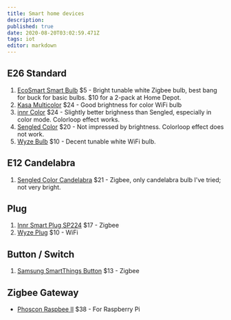 ```yaml
---
title: Smart home devices
description: 
published: true
date: 2020-08-20T03:02:59.471Z
tags: iot
editor: markdown
---
```


## E26 Standard
1. [EcoSmart Smart Bulb](https://www.homedepot.com/p/EcoSmart-60-Watt-Equivalent-A19-Dimmable-SMART-LED-Light-Bulb-Tunable-White-2-Pack-A9A19A60WESDZ02/309683612) $5 - Bright tunable white Zigbee bulb, best bang for buck for basic bulbs. $10 for a 2-pack at Home Depot.
1. [Kasa Multicolor](https://www.kasasmart.com/us/products/smart-lighting/kasa-smart-light-bulb-multicolor-kl130) $24 - Good brightness for color WiFi bulb
1. [innr Color](https://www.amazon.com/dp/B08428JSDZ) $24 - Slightly better brighness than Sengled, especially in color mode. Colorloop effect works.
1. [Sengled Color](https://us.sengled.com/products/sengled-smart-led-multicolor-a19-bulb) $20 - Not impressed by brightness. Colorloop effect does not work.
1. [Wyze Bulb](https://wyze.com/wyze-bulb.html) $10 - Decent tunable white WiFi bulb.

## E12 Candelabra
1. [Sengled Color Candelabra](https://us.sengled.com/products/sengled-smart-led-multicolor-candle-bulb) $21 - Zigbee, only candelabra bulb I've tried; not very bright.

## Plug
1. [Innr Smart Plug SP224](https://www.amazon.com/gp/product/B07SQGG8Z7) $17 - Zigbee
2. [Wyze Plug](https://wyze.com/wyze-plug.html) $10 - WiFi

## Button / Switch
1. [Samsung SmartThings Button](/IoT/home-automation/smartthings-button) $13 - Zigbee

## Zigbee Gateway
- [Phoscon Raspbee II](https://www.amazon.com/gp/product/B084MK8F5M) $38 - For Raspberry Pi